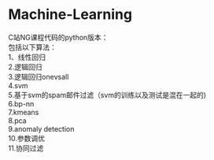 # Machine-Learning
   C站NG课程代码的python版本：  
包括以下算法：  
   1、线性回归  
   2.逻辑回归  
   3.逻辑回归onevsall  
   4.svm  
   5.基于svm的spam邮件过滤（svm的训练以及测试是混在一起的)  
   6.bp-nn  
   7.kmeans  
   8.pca  
   9.anomaly detection  
   10.参数调优  
   11.协同过滤
